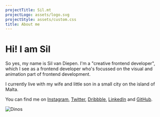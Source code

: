 ```yaml
---
projectTitle: Sil.mt
projectLogo: assets/logo.svg
projectStyle: assets/custom.css
title: About me
---
```


# Hi! I am Sil

So yes, my name is Sil van Diepen. I'm a "creative frontend developer", which I see as a frontend developer who's focussed on the visual and animation part of frontend development.

I currently live with my wife and little son in a small city on the island of Malta.

You can find me on [Instagram](https://instagram.com/silvandiepen), [Twitter](https://twitter.com/silvandiepen), [Dribbble](https://dribbble.com/silvandiepen), [LinkedIn](https://linkedin.com/in/silvandiepen) and [GitHub](https://www.github.com/silvandiepen).

![Dinos](https://sil.mt/assets/hamburger.svg)
